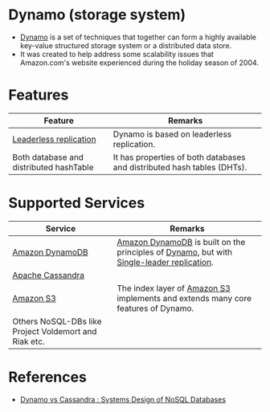 # Dynamo (storage system)
- [Dynamo](https://en.wikipedia.org/wiki/Dynamo_(storage_system)) is a set of techniques that together can form a highly available key-value structured storage system or a distributed data store. 
- It was created to help address some scalability issues that Amazon.com's website experienced during the holiday season of 2004.

# Features

| Feature                                                               | Remarks                                                                 |
|-----------------------------------------------------------------------|-------------------------------------------------------------------------|
| [Leaderless replication](../4_Consistency&Replication/Replication.md) | Dynamo is based on leaderless replication.                              |
| Both database and distributed hashTable                               | It has properties of both databases and distributed hash tables (DHTs). |

# Supported Services

| Service                                                                            | Remarks                                                                                                                                                                                                         |
|------------------------------------------------------------------------------------|-----------------------------------------------------------------------------------------------------------------------------------------------------------------------------------------------------------------|
| [Amazon DynamoDB](../../2_AWS/6_DatabaseServices/AmazonDynamoDB/Readme.md) | [Amazon DynamoDB](../../2_AWS/6_DatabaseServices/AmazonDynamoDB/Readme.md) is built on the principles of [Dynamo](), but with [Single-leader replication](../4_Consistency&Replication/Replication.md). |
| [Apache Cassandra](../11_WideColumn-Databases/ApacheCasandra.md)                   |                                                                                                                                                                                                                 |
| [Amazon S3](../../2_AWS/7_StorageServices/3_ObjectStorageS3/Readme.md)     | The index layer of [Amazon S3](../../2_AWS/7_StorageServices/3_ObjectStorageS3/Readme.md) implements and extends many core features of Dynamo.                                                          |
| Others NoSQL-DBs like Project Voldemort and Riak etc.                              |                                                                                                                                                                                                                 |

# References
- [Dynamo vs Cassandra : Systems Design of NoSQL Databases](https://sujithjay.com/data-systems/dynamo-cassandra/)
